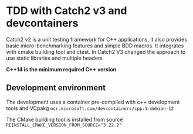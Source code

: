 # TDD with Catch2 v3 and devcontainers

Catch2 v2 is a unit testing framework for C++ applications, it also provides basic micro-benchmarking features and simple BDD macros.
It integrates with cmake building tool and ctest.
In Catch2 V3 changed the approach to use static libraries and multiple headers

**C++14 is the minimum required C++ version**

## Development environment

The development uses a container pre-compiled with c++ development tools and VCpakg
 `mcr.microsoft.com/devcontainers/cpp:1-debian-12`

The CMake building tool is installed from source 
`REINSTALL_CMAKE_VERSION_FROM_SOURCE="3.22.2"`
